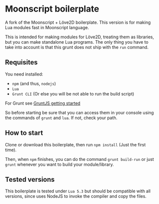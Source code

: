 # Moonscript boilerplate

A fork of the Moonscript + Löve2D boilerplate. This version is for making Lua
modules fast in Moonscript language.

This is intended for making modules for Löve2D, treating them as libraries, but
you can make standalone Lua programs. The only thing you have to take into
account is that this grunt does not ship with the `run` command.

## Requisites

You need installed:
+ `npm` (and thus, `nodejs`)
+ `Lua`
+ `Grunt CLI` (Or else you will be not able to run the build script)

For Grunt see [GruntJS getting started](https://gruntjs.com/getting-started)

So before starting be sure that you can access them in your console using the
commands of `grunt` and `lua`. If not, check your path.

## How to start

Clone or download this boilerplate, then run `npm install` (Just the first
time).

Then, when `npm` finishes, you can do the command `grunt build-run` or just
`grunt` whenever you want to build your module/library.

## Tested versions

This boilerplate is tested under `Lua 5.3` but should be
compatible with all versions, since uses NodeJS to invoke the compiler and
copy the files.
